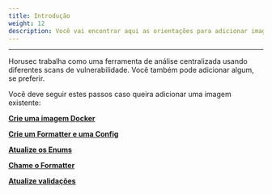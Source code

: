 ```yaml
---
title: Introdução
weight: 12
description: Você vai encontrar aqui as orientações para adicionar imagens ao Horusec.
---
```


---

Horusec trabalha como uma ferramenta de análise centralizada usando diferentes scans de vulnerabilidade. Você também pode adicionar algum, se preferir.

Você deve seguir estes passos caso queira adicionar uma imagem existente:

[**Crie uma imagem Docker**](/docs/pt-br/tutorials/how-to-add-existing-images-to-horusec/create-a-docker-image/)
 
[**Crie um Formatter e uma Config**](/docs/pt-br/tutorials/how-to-add-existing-images-to-horusec/create-a-formatter-and-config/) 

[**Atualize os Enums**](/docs/pt-br/tutorials/how-to-add-existing-images-to-horusec/updating-enums/)
 
[**Chame o Formatter**](/docs/pt-br/tutorials/how-to-add-existing-images-to-horusec/calling-formatter/) 

[**Atualize validações**](/docs/pt-br/tutorials/how-to-add-existing-images-to-horusec/update-validations/) 
